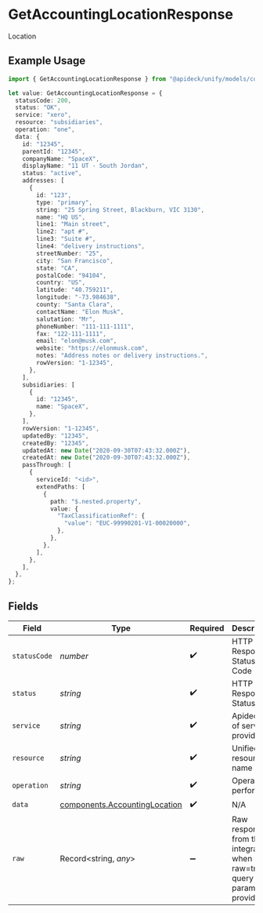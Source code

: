 # GetAccountingLocationResponse

Location

## Example Usage

```typescript
import { GetAccountingLocationResponse } from "@apideck/unify/models/components";

let value: GetAccountingLocationResponse = {
  statusCode: 200,
  status: "OK",
  service: "xero",
  resource: "subsidiaries",
  operation: "one",
  data: {
    id: "12345",
    parentId: "12345",
    companyName: "SpaceX",
    displayName: "11 UT - South Jordan",
    status: "active",
    addresses: [
      {
        id: "123",
        type: "primary",
        string: "25 Spring Street, Blackburn, VIC 3130",
        name: "HQ US",
        line1: "Main street",
        line2: "apt #",
        line3: "Suite #",
        line4: "delivery instructions",
        streetNumber: "25",
        city: "San Francisco",
        state: "CA",
        postalCode: "94104",
        country: "US",
        latitude: "40.759211",
        longitude: "-73.984638",
        county: "Santa Clara",
        contactName: "Elon Musk",
        salutation: "Mr",
        phoneNumber: "111-111-1111",
        fax: "122-111-1111",
        email: "elon@musk.com",
        website: "https://elonmusk.com",
        notes: "Address notes or delivery instructions.",
        rowVersion: "1-12345",
      },
    ],
    subsidiaries: [
      {
        id: "12345",
        name: "SpaceX",
      },
    ],
    rowVersion: "1-12345",
    updatedBy: "12345",
    createdBy: "12345",
    updatedAt: new Date("2020-09-30T07:43:32.000Z"),
    createdAt: new Date("2020-09-30T07:43:32.000Z"),
    passThrough: [
      {
        serviceId: "<id>",
        extendPaths: [
          {
            path: "$.nested.property",
            value: {
              "TaxClassificationRef": {
                "value": "EUC-99990201-V1-00020000",
              },
            },
          },
        ],
      },
    ],
  },
};
```

## Fields

| Field                                                                          | Type                                                                           | Required                                                                       | Description                                                                    | Example                                                                        |
| ------------------------------------------------------------------------------ | ------------------------------------------------------------------------------ | ------------------------------------------------------------------------------ | ------------------------------------------------------------------------------ | ------------------------------------------------------------------------------ |
| `statusCode`                                                                   | *number*                                                                       | :heavy_check_mark:                                                             | HTTP Response Status Code                                                      | 200                                                                            |
| `status`                                                                       | *string*                                                                       | :heavy_check_mark:                                                             | HTTP Response Status                                                           | OK                                                                             |
| `service`                                                                      | *string*                                                                       | :heavy_check_mark:                                                             | Apideck ID of service provider                                                 | xero                                                                           |
| `resource`                                                                     | *string*                                                                       | :heavy_check_mark:                                                             | Unified API resource name                                                      | subsidiaries                                                                   |
| `operation`                                                                    | *string*                                                                       | :heavy_check_mark:                                                             | Operation performed                                                            | one                                                                            |
| `data`                                                                         | [components.AccountingLocation](../../models/components/accountinglocation.md) | :heavy_check_mark:                                                             | N/A                                                                            |                                                                                |
| `raw`                                                                          | Record<string, *any*>                                                          | :heavy_minus_sign:                                                             | Raw response from the integration when raw=true query param is provided        |                                                                                |